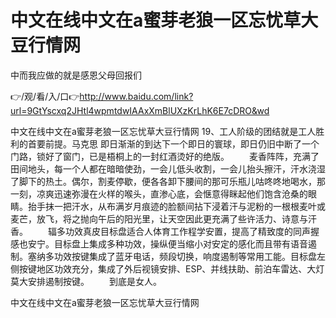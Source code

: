 # 中文在线中文在a蜜芽老狼一区忘忧草大豆行情网
中而我应做的就是感恩父母回报们

👉/观/看/入/口👉http://www.baidu.com/link?url=9GtYscxq2JHtl4wpmtdwIAAxXmBlUXzKrLhK6E7cDRO&wd

中文在线中文在a蜜芽老狼一区忘忧草大豆行情网	19、工人阶级的团结就是工人胜利的首要前提。马克思
即日渐渐的到达下一个即日的寰球，即日仍旧中断了一个门路，锁好了窗门，已是梧桐上的一封红酒烫好的绝版。
　　麦香阵阵，充满了田间地头，每一个人都在暗暗使劲，一会儿低头收割，一会儿抬头擦汗，汗水浇湿了脚下的热土。偶尔，割麦停歇，便各各卸下腰间的那可乐瓶儿咕咚咚地喝水，那一刻，凉爽迅速弥漫在火样的喉头，直渗心底，会惬意得眯起他们饱含沧桑的眼睛。抬手抹一把汗水，从布满岁月痕迹的脸额间拈下浸着汗与泥粉的一根根麦叶或麦芒，放飞，将之抛向午后的阳光里，让天空因此更充满了些许活力、诗意与汗香。
　　辐多功效真皮目标盘适合人体育工作程学安置，提高了精致度的同声握感也安宁。目标盘上集成多种功效，操纵便当缩小对安定的感化而且带有语音遏制。塞纳多功效按键集成了蓝牙电话，频段切换，响度遏制等常用工能。目标盘左侧按键地区功效充分，集成了外后视镜安排、ESP、并线扶助、前泊车雷达、大灯莫大安排遏制按键。
　　到底是女人。

中文在线中文在a蜜芽老狼一区忘忧草大豆行情网
